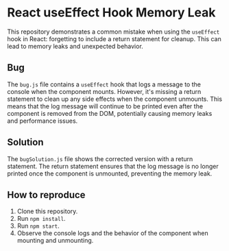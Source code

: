 # React useEffect Hook Memory Leak

This repository demonstrates a common mistake when using the `useEffect` hook in React: forgetting to include a return statement for cleanup. This can lead to memory leaks and unexpected behavior.

## Bug
The `bug.js` file contains a `useEffect` hook that logs a message to the console when the component mounts. However, it's missing a return statement to clean up any side effects when the component unmounts. This means that the log message will continue to be printed even after the component is removed from the DOM, potentially causing memory leaks and performance issues.

## Solution
The `bugSolution.js` file shows the corrected version with a return statement.  The return statement ensures that the log message is no longer printed once the component is unmounted, preventing the memory leak.

## How to reproduce
1. Clone this repository.
2. Run `npm install`.
3. Run `npm start`. 
4. Observe the console logs and the behavior of the component when mounting and unmounting.